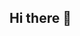 ## Hi there 👋

<!--
**allid13/allid13** is a ✨ _special_ ✨ repository because its `README.md` (this file) appears on your GitHub profile.

- 🌱 I’m currently learning how to get more comfortable with this web and hopefully when I do I will be able to achieve many great things and do many amazing projects.
- 👯 I’m looking to collaborate on big projects that help the community and it is something useful that will benefit people.
- 🤔 I’m looking for help with getting more comftable with this web and being more comfortable doing projects.
- 📫 How to reach me: email: aduran51@cps.edu
- 😄 Pronouns: she/her
- ⚡ Fun fact: I have a cat named Nala. 

